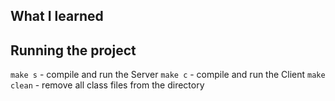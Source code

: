 ## What I learned

## Running the project

`make s` - compile and run the Server
`make c` - compile and run the Client
`make clean` - remove all class files from the directory
